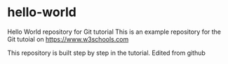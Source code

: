 # hello-world
Hello World repository for Git tutorial
This is an example repository for the Git tutoial on https://www.w3schools.com

This repository is built step by step in the tutorial.
Edited from github
